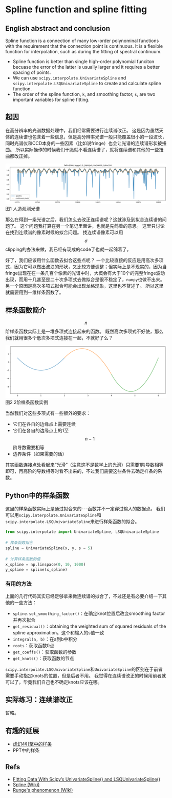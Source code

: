 # Spline function and spline fitting

## English abstract and conclusion

Spline function is a connection of many low-order polynominal functions with the requirement that the connection point is continuous.
It is a flexible function for interpolation, such as during the fitting of spectral continuum.

- Spline function is better than single high-order polynomial funciton becuase the error of the latter is usually larger and it requires a better spacing of points.
- We can use `scipy.interpolate.UnivariateSpline` and `scipy.interpolate.LSQUnivariateSpline` to create and calculate spline function.
- The order of the spline function, `k`, and smoothing factor, `s`, are two important variables for spline fitting.

## 起因

在高分辨率的光谱数据处理中，我们经常需要进行连续谱改正。
这是因为虽然天体的连续谱也包含着一些信息，但是高分辨率光谱一般只能覆盖很小的一段波长，同时光谱仪和CCD本身的一些因素（比如说fringe）也会让光谱的连续谱形状被扭曲。
所以实际操作的时候我们干脆就不看连续谱了，就将连续谱和其他的一些扭曲都改正掉。

![](img/spline_spec_example.png)
图1 人造观测光谱

那么在得到一条光谱之后，我们怎么去改正连续谱呢？这就涉及到拟合连续谱的问题了。
这个问题我打算在另一个笔记里面讲，也就是先鸽着的意思。
这里只讨论在找到连续谱的像素时候的拟合问题。
找连续谱像素可以用$$ \sigma $$ clipping的办法来做，我已经有现成的code了也就一起鸽着了。

好了，我们应该用什么函数去拟合这些点呢？
一个比较直接的反应是用高次多项式，因为它可以做出波浪的形状，又比较方便调整；但实际上是不现实的，因为当fringe出现在在一条几百个像素的光谱中时，大概会有大于10个的完整fringe波动出现，而用十几甚至是二十次多项式去做拟合是很不稳定了，`numpy`也做不出来。
另一个原因是高次多项式拟合可能会出现龙格现象，这里也不赘述了。
所以这里就需要用到一维样条函数了。

## 样条函数简介

$$n$$阶样条函数实际上是一堆多项式连接起来的函数。
既然高次多项式不好使，那么我们就用很多个低次多项式连接在一起，不就好了么？

![](img/spline_example.png)
图2 2阶样条函数实例

当然我们对这些多项式有一些额外的要求：
- 它们在各自的边缘点上需要连续
- 它们在各自的边缘点上的1至$$n-1$$阶导数需要相等
- 边界条件（如果需要的话）

其实函数连接点处看起来“光滑”（注意这不是数学上的光滑）只需要1阶导数相等即可，再高阶的导数相等时看不出来的，不过我们需要这些条件去确定样条的系数。

## Python中的样条函数

这里的样条函数实际上是通过拟合来的---函数并不一定穿过输入的数据点。
我们可以用`scipy.interpolate.UnivariateSpline`和`scipy.interpolate.LSQUnivariateSpline`来进行样条函数的拟合。

```py
from scipy.interpolate import UnivariateSpline, LSQUnivariateSpline

# 样条函数拟合
spline = UnivariateSpline(x, y, s = 5) 

# 计算样条函数的值
x_spline = np.linspace(0, 10, 1000)
y_spline = spline(x_spline)
```

### 有用的方法

上面的几行代码其实已经足够拿来做连续谱的拟合了，不过还是有必要介绍一下其他的一些方法：
- `spline.set_smoothing_factor()`：在确定knot位置后改变smoothing factor并再次拟合
- `get_residual()`：obtaining the weighted sum of squared residuals of the spline approximation。这个和输入的s值一致
- `integral(a, b)`：在a到b中积分
- `roots`：获取函数0点
- `get_coeffs()`：获取函数的参数
- `get_knots()`：获取函数的节点

`scipy.interpolate.LSQUnivariateSpline`和`UnivariateSpline`的区别在于前者需要手动指定knots的位置，但是后者不用。
我觉得在连续谱改正的时候用前者就可以了，毕竟我们自己也不确定knots应该在哪。

## 实际练习：连续谱改正

暂略。

## 有趣的延展

- [虚幻4引擎中的样条](https://www.bilibili.com/video/BV1r64y1t7sv?from=search&seid=3320840079321507615)
- PPT中的样条

## Refs
- [Fitting Data With Scipy’s UnivariateSpline() and LSQUnivariateSpline()](https://blog.finxter.com/fitting-data-with-scipys-univariatespline-and-lsqunivariatespline/)
- [Spline (Wiki)](https://en.wikipedia.org/wiki/Spline_(mathematics))
- [Runge's phenomenon (Wiki)](https://en.wikipedia.org/wiki/Runge%27s_phenomenon)